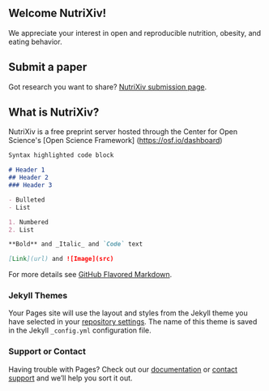## Welcome NutriXiv! 

We appreciate your interest in open and reproducible nutrition, obesity, and eating behavior. 

## Submit a paper
Got research you want to share? [NutriXiv submission page](https://osf.io/preprints/nutrixiv/submit).

## What is NutriXiv?
NutriXiv is a free preprint server hosted through the Center for Open Science's [Open Science Framework] (https://osf.io/dashboard) 

```markdown
Syntax highlighted code block

# Header 1
## Header 2
### Header 3

- Bulleted
- List

1. Numbered
2. List

**Bold** and _Italic_ and `Code` text

[Link](url) and ![Image](src)
```

For more details see [GitHub Flavored Markdown](https://guides.github.com/features/mastering-markdown/).

### Jekyll Themes

Your Pages site will use the layout and styles from the Jekyll theme you have selected in your [repository settings](https://github.com/niblunc/nutriXiv/settings). The name of this theme is saved in the Jekyll `_config.yml` configuration file.

### Support or Contact

Having trouble with Pages? Check out our [documentation](https://help.github.com/categories/github-pages-basics/) or [contact support](https://github.com/contact) and we’ll help you sort it out.
